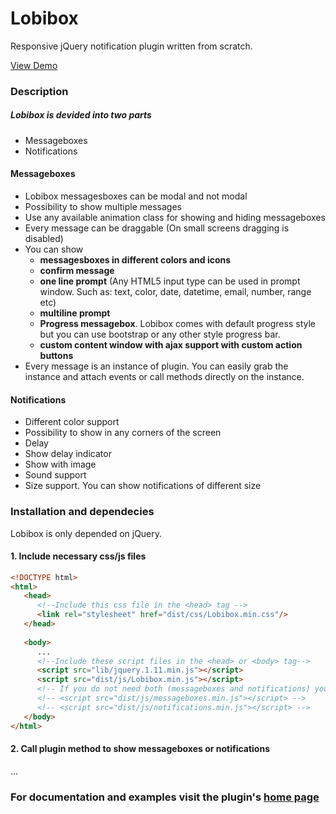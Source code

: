 # Lobibox
Responsive jQuery notification plugin written from scratch.

[View Demo](http://lobianijs.com/site/lobibox-responsive-jquery-messagebox-and-notification-plugin-available-for-commercial-and-non-commercial-usages.html)

### Description

##### Lobibox is devided into two parts

- Messageboxes
- Notifications

#### Messageboxes

*   Lobibox messagesboxes can be modal and not modal
*   Possibility to show multiple messages
*   Use any available animation class for showing and hiding messageboxes
*   Every message can be draggable (On small screens dragging is disabled)
*   You can show
    *   **messagesboxes in different colors and icons**
    *   **confirm message**
    *   **one line prompt** (Any HTML5 input type can be used in prompt window. Such as: text, color, date, datetime, email, number, range etc)
    *   **multiline prompt**
    *   **Progress messagebox**. Lobibox comes with default progress style but you can use bootstrap or any other style progress bar.
    *   **custom content window with ajax support with custom action buttons**
*   Every message is an instance of plugin. You can easily grab the instance and attach events or call methods directly on the instance.

#### Notifications

*   Different color support
*   Possibility to show in any corners of the screen
*   Delay
*   Show delay indicator
*   Show with image
*   Sound support
*   Size support. You can show notifications of different size

### Installation and dependecies

Lobibox is only depended on jQuery.

#### 1. Include necessary css/js files

```html
<!DOCTYPE html>
<html>
   <head>
      <!--Include this css file in the <head> tag -->
      <link rel="stylesheet" href="dist/css/Lobibox.min.css"/>
   </head>
   
   <body>
      ...
      <!--Include these script files in the <head> or <body> tag-->
      <script src="lib/jquery.1.11.min.js"></script>
      <script src="dist/js/Lobibox.min.js"></script>
      <!-- If you do not need both (messageboxes and notifications) you can inclue only one of them -->
      <!-- <script src="dist/js/messageboxes.min.js"></script> -->
      <!-- <script src="dist/js/notifications.min.js"></script> -->
   </body>
</html>
```

#### 2. Call plugin method to show messageboxes or notifications

...

### For documentation and examples visit the plugin's [home page](http://lobianijs.com/site/lobibox-responsive-jquery-messagebox-and-notification-plugin-available-for-commercial-and-non-commercial-usages.html)
